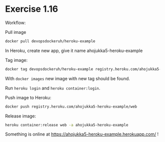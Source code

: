 # Exercise 1.16

Workflow:

Pull image

```bash
docker pull devopsdockeruh/heroku-example
```

In Heroku, create new app, give it name ahojukka5-heroku-example

Tag image:

```bash
docker tag devopsdockeruh/heroku-example registry.heroku.com/ahojukka5-heroku-example/web
```

With `docker images` new image with new tag should be found.

Run `heroku login` and `heroku container:login`.

Push image to Heroku:

```bash
docker push registry.heroku.com/ahojukka5-heroku-example/web
```

Release image:

```bash
heroku container:release web -a ahojukka5-heroku-example
```

Something is online at <https://ahojukka5-heroku-example.herokuapp.com/> !
